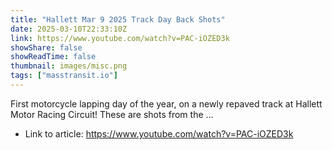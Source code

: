 ```yaml
---
title: "Hallett Mar 9 2025 Track Day Back Shots"
date: 2025-03-10T22:33:10Z
link: https://www.youtube.com/watch?v=PAC-iOZED3k
showShare: false
showReadTime: false
thumbnail: images/misc.png
tags: ["masstransit.io"]
---
```

First motorcycle lapping day of the year, on a newly repaved track at Hallett Motor Racing Circuit! These are shots from the ...

- Link to article: https://www.youtube.com/watch?v=PAC-iOZED3k
